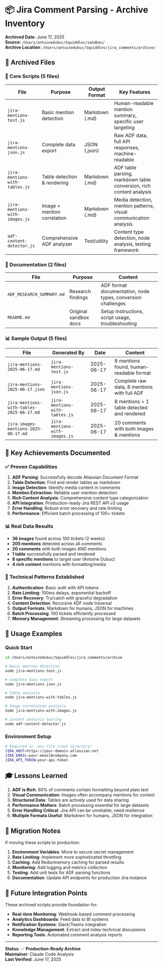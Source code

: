 # 📦 Jira Comment Parsing - Archive Inventory

**Archived Date**: June 17, 2025  
**Source**: `/Users/antoinedubuc/Squiddles/sandbox/`  
**Archive Location**: `/Users/antoinedubuc/Squiddles/jira_comments/archive/`

## 📂 Archived Files

### 🔧 Core Scripts (5 files)

| File | Purpose | Output Format | Key Features |
|------|---------|---------------|--------------|
| `jira-mentions-test.js` | Basic mention detection | Markdown (.md) | Human-readable mention summary, specific user targeting |
| `jira-mentions-json.js` | Complete data export | JSON (.json) | Raw ADF data, full API responses, machine-readable |
| `jira-mentions-with-tables.js` | Table detection & rendering | Markdown (.md) | ADF table parsing, markdown table conversion, rich content analysis |
| `jira-mentions-with-images.js` | Image + mention correlation | Markdown (.md) | Media detection, mention patterns, visual communication analysis |
| `adf-content-detector.js` | Comprehensive ADF analyzer | Test/utility | Content type detection, node analysis, testing framework |

### 📄 Documentation (2 files)

| File | Purpose | Content |
|------|---------|---------|
| `ADF_RESEARCH_SUMMARY.md` | Research findings | ADF format documentation, node types, conversion challenges |
| `README.md` | Original sandbox docs | Setup instructions, script usage, troubleshooting |

### 📊 Sample Output (5 files)

| File | Generated By | Date | Content |
|------|-------------|------|---------|
| `jira-mentions-2025-06-17.md` | `jira-mentions-test.js` | 2025-06-17 | 8 mentions found, human-readable format |
| `jira-mentions-2025-06-17.json` | `jira-mentions-json.js` | 2025-06-17 | Complete raw data, 8 mentions with full ADF |
| `jira-mentions-with-tables-2025-06-17.md` | `jira-mentions-with-tables.js` | 2025-06-17 | 8 mentions + 1 table detected and rendered |
| `jira-images-mentions-2025-06-17.md` | `jira-mentions-with-images.js` | 2025-06-17 | 20 comments with both images & mentions |

## 🎯 Key Achievements Documented

### ✅ **Proven Capabilities**

1. **ADF Parsing**: Successfully decode Atlassian Document Format
2. **Table Detection**: Find and render tables as markdown
3. **Image Detection**: Identify media content in comments
4. **Mention Extraction**: Reliable user mention detection
5. **Rich Content Analysis**: Comprehensive content type categorization
6. **API Integration**: Production-ready Jira REST API v3 usage
7. **Error Handling**: Robust error recovery and rate limiting
8. **Performance**: Efficient batch processing of 100+ tickets

### 📊 **Real Data Results**

- **36 images** found across 100 tickets (2 weeks)
- **205 mentions** detected across all comments
- **20 comments** with both images AND mentions
- **1 table** successfully parsed and rendered
- **8 specific mentions** to target user (Antoine Dubuc)
- **4 rich content** mentions with formatting/media

### 🔧 **Technical Patterns Established**

1. **Authentication**: Basic auth with API tokens
2. **Rate Limiting**: 100ms delays, exponential backoff
3. **Error Recovery**: Try/catch with graceful degradation
4. **Content Detection**: Recursive ADF node traversal
5. **Output Formats**: Markdown for humans, JSON for machines
6. **Batch Processing**: 100 tickets efficiently processed
7. **Memory Management**: Streaming processing for large datasets

## 🚀 **Usage Examples**

### Quick Start
```bash
cd /Users/antoinedubuc/Squiddles/jira_comments/archive

# Basic mention detection
node jira-mentions-test.js

# Complete data export  
node jira-mentions-json.js

# Table analysis
node jira-mentions-with-tables.js

# Image correlation analysis
node jira-mentions-with-images.js

# Content analysis testing
node adf-content-detector.js
```

### Environment Setup
```bash
# Required in .env file (root directory)
JIRA_HOST=https://your-domain.atlassian.net
JIRA_EMAIL=your-email@company.com
JIRA_API_TOKEN=your-api-token
```

## 🎓 **Lessons Learned**

1. **ADF is Rich**: 80% of comments contain formatting beyond plain text
2. **Visual Communication**: Images often accompany mentions for context
3. **Structured Data**: Tables are actively used for data sharing
4. **Performance Matters**: Batch processing essential for large datasets
5. **Error Handling Critical**: Jira API can be unreliable, need resilience
6. **Multiple Formats Useful**: Markdown for humans, JSON for integration

## 🔄 **Migration Notes**

If moving these scripts to production:

1. **Environment Variables**: Move to secure secret management
2. **Rate Limiting**: Implement more sophisticated throttling  
3. **Caching**: Add Redis/memory caching for parsed results
4. **Monitoring**: Add logging and metrics collection
5. **Testing**: Add unit tests for ADF parsing functions
6. **Documentation**: Update API endpoints for production Jira instance

## 🎯 **Future Integration Points**

These archived scripts provide foundation for:

- **Real-time Monitoring**: Webhook-based comment processing
- **Analytics Dashboards**: Feed data to BI systems
- **Notification Systems**: Slack/Teams integration
- **Knowledge Management**: Extract and index technical discussions
- **Reporting Tools**: Automated comment analysis reports

---

**Status**: ✅ **Production-Ready Archive**  
**Maintainer**: Claude Code Analysis  
**Last Verified**: June 17, 2025